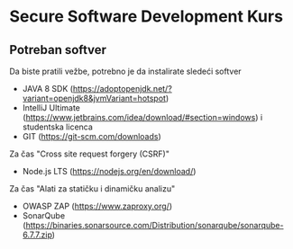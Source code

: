# Secure Software Development Kurs

## Potreban softver

Da biste pratili vežbe, potrebno je da instalirate sledeći softver

* JAVA 8 SDK (https://adoptopenjdk.net/?variant=openjdk8&jvmVariant=hotspot)
* IntelliJ Ultimate (https://www.jetbrains.com/idea/download/#section=windows) i studentska licenca
* GIT (https://git-scm.com/downloads)

Za čas "Cross site request forgery (CSRF)"
* Node.js LTS (https://nodejs.org/en/download/)

Za čas "Alati za statičku i dinamičku analizu"
* OWASP ZAP (https://www.zaproxy.org/)
* SonarQube (https://binaries.sonarsource.com/Distribution/sonarqube/sonarqube-6.7.7.zip)
